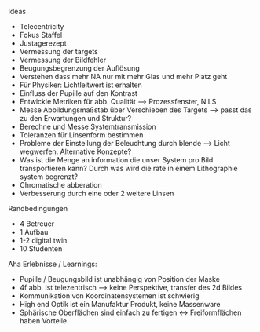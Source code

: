 Ideas
* Telecentricity
* Fokus Staffel
* Justagerezept
* Vermessung der targets
* Vermessung der Bildfehler
* Beugungsbegrenzung der Auflösung
* Verstehen dass mehr NA nur mit mehr Glas und mehr Platz geht
* Für Physiker: Lichtleitwert ist erhalten
* Einfluss der Pupille auf den Kontrast
* Entwickle Metriken für abb. Qualität --> Prozessfenster, NILS
* Messe Abbildungsmaßstab über Verschieben des Targets --> passt das zu den Erwartungen und Struktur?
* Berechne und Messe Systemtransmission
* Toleranzen für Linsenform bestimmen
* Probleme der Einstellung der Beleuchtung durch blende --> Licht wegwerfen. Alternative Konzepte?
* Was ist die Menge an information die unser System pro Bild transportieren kann? Durch was wird die rate in einem Lithographie system begrenzt?
* Chromatische abberation
* Verbesserung durch eine oder 2 weitere Linsen

Randbedingungen
* 4 Betreuer
* 1 Aufbau
* 1-2 digital twin
* 10 Studenten

Aha Erlebnisse / Learnings:
* Pupille / Beugungsbild ist unabhängig von Position der Maske
* 4f abb. Ist telezentrisch --> keine Perspektive, transfer des 2d Bildes
* Kommunikation von Koordinatensystemen ist schwierig
* High end Optik ist ein Manufaktur Produkt, keine Massenware
* Sphärische Oberflächen sind einfach zu fertigen <-> Freiformflächen haben Vorteile

